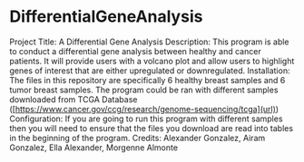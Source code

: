 # DifferentialGeneAnalysis
Project Title: A Differential Gene Analysis
Description: This program is able to conduct a differential gene analysis between healthy and cancer patients. It will provide users with a volcano plot and allow users to highlight genes of interest that are either upregulated or downregulated.
Installation: The files in this repository are specifically 6 healthy breast samples and 6 tumor breast samples. The program could be ran with different samples downloaded from TCGA Database ([https://www.cancer.gov/ccg/research/genome-sequencing/tcga](url))
Configuration: If you are going to run this program with different samples then you will need to ensure that the files you download are read into tables in the beginning of the program.
Credits: Alexander Gonzalez, Airam Gonzalez, Ella Alexander, Morgenne Almonte

